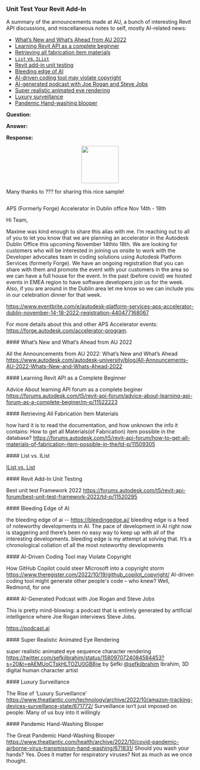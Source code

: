 <head>
<meta http-equiv="Content-Type" content="text/html; charset=utf-8">
<link rel="stylesheet" type="text/css" href="bc.css">
<script src="https://cdn.rawgit.com/google/code-prettify/master/loader/run_prettify.js" type="text/javascript"></script>
</head>

<!---

- Advice About learning API forum as a complete beginer
https://forums.autodesk.com/t5/revit-api-forum/advice-about-learning-api-forum-as-a-complete-beginer/m-p/11522223

- Best unit test Framework 2022
https://forums.autodesk.com/t5/revit-api-forum/best-unit-test-framework-2022/td-p/11520295

- All the Announcements from AU 2022: What’s New and What’s Ahead
https://www.autodesk.com/autodesk-university/blog/All-Announcements-AU-2022-Whats-New-and-Whats-Ahead-2022

- how hard it is to read the documentation, and how unknown the info it contains:
How to get all Materials(of Fabrication) item possible in the database?
https://forums.autodesk.com/t5/revit-api-forum/how-to-get-all-materials-of-fabrication-item-possible-in-the/td-p/11509305

- the bleeding edge of ai -- https://bleedingedge.ai/
bleeding edge is a feed of noteworthy developments in AI.
The pace of development in AI right now is staggering and there’s been no easy way to keep up with all of the interesting developments. bleeding edge is my attempt at solving that. It’s a chronological collation of all the most noteworthy developments

- The Rise of ‘Luxury Surveillance’
https://www.theatlantic.com/technology/archive/2022/10/amazon-tracking-devices-surveillance-state/671772/
Surveillance isn’t just imposed on people: Many of us buy into it willingly

- The Great Pandemic Hand-Washing Blooper
https://www.theatlantic.com/health/archive/2022/10/covid-pandemic-airborne-virus-transmission-hand-washing/671831/
Should you wash your hands? Yes. Does it matter for respiratory viruses? Not as much as we once thought.

- How GitHub Copilot could steer Microsoft into a copyright storm
https://www.theregister.com/2022/10/19/github_copilot_copyright/
AI-driven coding tool might generate other people's code – who knew? Well, Redmond, for one

- super realistic animated eye sequence character rendering
https://twitter.com/sefkiibrahim/status/1580970724084584453?s=20&t=eAEMUoCTskHLTOZU0GB8jw
by Şefki [@sefkiibrahim](https://twitter.com/sefkiibrahim) Ibrahim, 3D digital human character artist

- This is pretty mind-blowing: a podcast that is entirely generated by artificial intelligence where Joe Rogan interviews Steve Jobs. 
https://podcast.ai- https://forums.autodesk.com/t5/revit-api-forum/ilist-vs-list/m-p/11483464

twitter:

 #RevitAPI @AutodeskForge @AutodeskRevit #bim #DynamoBim #ForgeDevCon 

&ndash; 
...

linkedin:

#bim #DynamoBim #ForgeDevCon #Revit #API #IFC #SDK #AI #VisualStudio #Autodesk #AEC #adsk

the [Revit API discussion forum](http://forums.autodesk.com/t5/revit-api-forum/bd-p/160) thread

<center>
<img src="img/" alt="" title="" width="600" height=""/>
<p style="font-size: 80%; font-style:italic"></p>
</center>

<pre class="code">
</pre>

-->

### Unit Test Your Revit Add-In

A summary of the announcements made at AU, a bunch of interesting Revit API discussions, and miscellaneous notes to self, mostly AI-related news:

- [What’s New and What’s Ahead from AU 2022](#2)
- [Learning Revit API as a complete beginner](#3)
- [Retrieving all fabrication item materials](#4)
- [`List` vs. `IList`](#5)
- [Revit add-in unit testing](#6)
- [Bleeding edge of AI](#7)
- [AI-driven coding tool may violate copyright](#8)
- [AI-generated podcast with Joe Rogan and Steve Jobs](#9)
- [Super realistic animated eye rendering](#10)
- [Luxury surveillance](#11)
- [Pandemic Hand-washing blooper](#12)



**Question:** 

**Answer:** 

**Response:** 

<center>
<img src="img/" alt="" title="" width="100"/>  <!-- 1958 x 1016 -->
</center>

Many thanks to ??? for sharing this nice sample!

<pre class="code">
</pre>


APS (Formerly Forge) Accelerator in Dublin office Nov 14th - 18th

Hi Team,
 
Maxime was kind enough to share this alias with me. I’m reaching out to all of you to let you know that we are planning an accelerator in the Autodesk Dublin Office this upcoming November 14thto 18th. We are looking for customers who will be interested in joining us onsite to work with the Developer advocates team in coding solutions using Autodesk Platform Services (formerly Forge). We have an ongoing registration that you can share with them and promote the event with your customers in the area so we can have a full house for the event. In the past (before covid) we hosted events in EMEA region to have software developers join us for the week. Also, if you are around in the Dublin area let me know so we can include you in our celebration dinner for that week. 
 
https://www.eventbrite.com/e/autodesk-platform-services-aps-accelerator-dublin-november-14-18-2022-registration-440477168067

For more details about this and other APS Accelerator events: https://forge.autodesk.com/accelerator-program.




####<a name="2"></a> What’s New and What’s Ahead from AU 2022

All the Announcements from AU 2022: What’s New and What’s Ahead
https://www.autodesk.com/autodesk-university/blog/All-Announcements-AU-2022-Whats-New-and-Whats-Ahead-2022

####<a name="3"></a> Learning Revit API as a Complete Beginner

Advice About learning API forum as a complete beginer
https://forums.autodesk.com/t5/revit-api-forum/advice-about-learning-api-forum-as-a-complete-beginer/m-p/11522223

####<a name="4"></a> Retrieving All Fabrication Item Materials

how hard it is to read the documentation, and how unknown the info it contains:
How to get all Materials(of Fabrication) item possible in the database?
https://forums.autodesk.com/t5/revit-api-forum/how-to-get-all-materials-of-fabrication-item-possible-in-the/td-p/11509305

####<a name="5"></a> List vs. IList

[IList vs. List](https://forums.autodesk.com/t5/revit-api-forum/ilist-vs-list/m-p/11483464)

####<a name="6"></a> Revit Add-In Unit Testing

Best unit test Framework 2022
https://forums.autodesk.com/t5/revit-api-forum/best-unit-test-framework-2022/td-p/11520295

####<a name="7"></a> Bleeding Edge of AI

the bleeding edge of ai -- https://bleedingedge.ai/
bleeding edge is a feed of noteworthy developments in AI.
The pace of development in AI right now is staggering and there’s been no easy way to keep up with all of the interesting developments. bleeding edge is my attempt at solving that. It’s a chronological collation of all the most noteworthy developments

####<a name="8"></a> AI-Driven Coding Tool may Violate Copyright 

How GitHub Copilot could steer Microsoft into a copyright storm
https://www.theregister.com/2022/10/19/github_copilot_copyright/
AI-driven coding tool might generate other people's code – who knew? Well, Redmond, for one

####<a name="9"></a> AI-Generated Podcast with Joe Rogan and Steve Jobs

This is pretty mind-blowing: a podcast that is entirely generated by artificial intelligence where Joe Rogan interviews Steve Jobs.

https://podcast.ai

####<a name="10"></a> Super Realistic Animated Eye Rendering

super realistic animated eye sequence character rendering
https://twitter.com/sefkiibrahim/status/1580970724084584453?s=20&t=eAEMUoCTskHLTOZU0GB8jw
by Şefki [@sefkiibrahim](https://twitter.com/sefkiibrahim) Ibrahim, 3D digital human character artist

####<a name="11"></a> Luxury Surveillance

The Rise of ‘Luxury Surveillance’
https://www.theatlantic.com/technology/archive/2022/10/amazon-tracking-devices-surveillance-state/671772/
Surveillance isn’t just imposed on people: Many of us buy into it willingly

####<a name="12"></a> Pandemic Hand-Washing Blooper

The Great Pandemic Hand-Washing Blooper
https://www.theatlantic.com/health/archive/2022/10/covid-pandemic-airborne-virus-transmission-hand-washing/671831/
Should you wash your hands? Yes. Does it matter for respiratory viruses? Not as much as we once thought.

